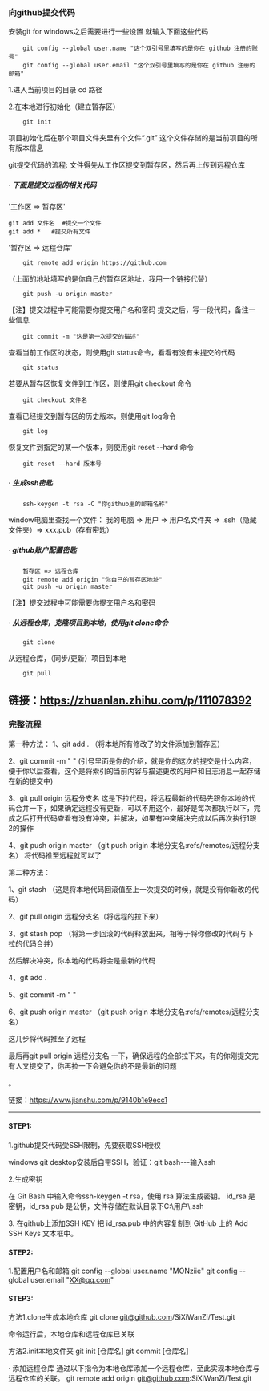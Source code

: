 ### 向github提交代码




安装git for windows之后需要进行一些设置
就输入下面这些代码

		git config --global user.name "这个双引号里填写的是你在 github 注册的账号"
		git config --global user.email "这个双引号里填写的是你在 github 注册的邮箱"

1.进入当前项目的目录
cd 路径

2.在本地进行初始化（建立暂存区）

		git init
<p>项目初始化后在那个项目文件夹里有个文件“.git”
这个文件存储的是当前项目的所有版本信息</p>

git提交代码的流程: 文件得先从工作区提交到暂存区，然后再上传到远程仓库

##### · 下面是提交过程的相关代码

'工作区 => 暂存区'

	git add 文件名  #提交一个文件
	git add *   #提交所有文件

'暂存区 => 远程仓库'

		git remote add origin https://github.com
		
（上面的地址填写的是你自己的暂存区地址，我用一个链接代替）

		git push -u origin master
<p>【注】提交过程中可能需要你提交用户名和密码
提交之后，写一段代码，备注一些信息</p>

		git commit -m "这是第一次提交的描述"
查看当前工作区的状态，则使用git status命令，看看有没有未提交的代码

		git status
若要从暂存区恢复文件到工作区，则使用git checkout 命令

		git checkout 文件名
查看已经提交到暂存区的历史版本，则使用git log命令

		git log
恢复文件到指定的某一个版本，则使用git reset --hard 命令

		git reset --hard 版本号
		
##### · 生成ssh密匙

		ssh-keygen -t rsa -C "你github里的邮箱名称"

window电脑里查找一个文件：
我的电脑 => 用户 => 用户名文件夹 => .ssh（隐藏文件夹）=> xxx.pub（存有密匙）

##### · github账户配置密匙

		暂存区 => 远程仓库
		git remote add origin "你自己的暂存区地址"
		git push -u origin master
【注】提交过程中可能需要你提交用户名和密码

##### · 从远程仓库，克隆项目到本地，使用git clone命令

		git clone
从远程仓库，（同步/更新）项目到本地

		git pull


链接：https://zhuanlan.zhihu.com/p/111078392
-----------------------------------------------------------------------------------------------------------------------
### 完整流程

第一种方法：
1、git add .
（将本地所有修改了的文件添加到暂存区）

2、git commit  -m " "
(引号里面是你的介绍，就是你的这次的提交是什么内容，便于你以后查看，这个是将索引的当前内容与描述更改的用户和日志消息一起存储在新的提交中)

3、git pull origin 远程分支名 这是下拉代码，将远程最新的代码先跟你本地的代码合并一下，如果确定远程没有更新，可以不用这个，最好是每次都执行以下，完成之后打开代码查看有没有冲突，并解决，如果有冲突解决完成以后再次执行1跟2的操作

4、git push origin master
（git push origin 本地分支名:refs/remotes/远程分支名） 将代码推至远程就可以了


第二种方法：

1、git stash （这是将本地代码回滚值至上一次提交的时候，就是没有你新改的代码）

2、git pull origin 
远程分支名（将远程的拉下来）

3、git stash pop
（将第一步回滚的代码释放出来，相等于将你修改的代码与下拉的代码合并）

然后解决冲突，你本地的代码将会是最新的代码

4、git add .

5、git commit  -m " "

6、git push origin master
（git push origin 本地分支名:refs/remotes/远程分支名）

这几步将代码推至了远程

最后再git pull origin 远程分支名 一下，确保远程的全部拉下来，有的你刚提交完有人又提交了，你再拉一下会避免你的不是最新的问题

。



链接：https://www.jianshu.com/p/9140b1e9ecc1







------------------------------------------------------------------------------------------------------------
#### STEP1:
<p> 1.github提交代码受SSH限制，先要获取SSH授权</p>
<p> windows git desktop安装后自带SSH，验证：git bash---输入ssh</p>
<p> 2.生成密钥</p>
<p> 在 Git Bash 中输入命令ssh-keygen -t rsa，使用 rsa 算法生成密钥。
id_rsa 是密钥，id_rsa.pub 是公钥，文件存储在默认目录下C:\用户\.ssh</p>
<p> 3. 在github上添加SSH KEY
把 id_rsa.pub 中的内容复制到 GitHub 上的 Add SSH Keys 文本框中。</p>


#### STEP2:
1.配置用户名和邮箱
git config --global user.name "MONziie"
git config --global user.email "XX@qq.com"



#### STEP3:
方法1.clone生成本地仓库
    git clone git@github.com/SiXiWanZi/Test.git

  命令运行后，本地仓库和远程仓库已关联

方法2.init本地文件夹
    git init [仓库名]
    git commit [仓库名]

· 添加远程仓库
通过以下指令为本地仓库添加一个远程仓库，至此实现本地仓库与远程仓库的关联。
    git remote add origin git@github.com:SiXiWanZi/Test.git
</p>






